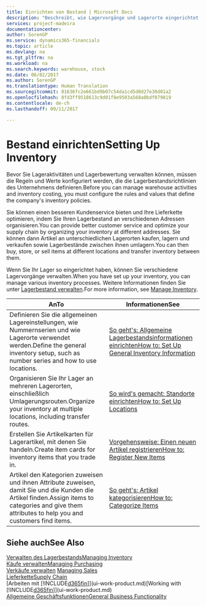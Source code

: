 ```yaml
---
title: Einrichten von Bestand | Microsoft Docs
description: "Beschreibt, wie Lagervorgänge und Lagerorte eingerichtet werden, einschließlich Umlagerungsrouten und Standorte wie Lagerorte."
services: project-madeira
documentationcenter: 
author: SorenGP
ms.service: dynamics365-financials
ms.topic: article
ms.devlang: na
ms.tgt_pltfrm: na
ms.workload: na
ms.search.keywords: warehouse, stock
ms.date: 06/02/2017
ms.author: SorenGP
ms.translationtype: Human Translation
ms.sourcegitcommit: 81636fc2e661bd9b07c54da1cd5d0d27e30d01a2
ms.openlocfilehash: 8fd3ff9518613c9d01f8e9503a568a0bdf079819
ms.contentlocale: de-ch
ms.lasthandoff: 09/11/2017

---
```

# <a name="setting-up-inventory"></a><span data-ttu-id="7e1be-103">Bestand einrichten</span><span class="sxs-lookup"><span data-stu-id="7e1be-103">Setting Up Inventory</span></span>
<span data-ttu-id="7e1be-104">Bevor Sie Lageraktivitäten und Lagerbewertung verwalten können, müssen die Regeln und Werte konfiguriert werden, die die Lagerbestandsrichtlinien des Unternehmens definieren.</span><span class="sxs-lookup"><span data-stu-id="7e1be-104">Before you can manage warehouse activities and inventory costing, you must configure the rules and values that define the company's inventory policies.</span></span>

<span data-ttu-id="7e1be-105">Sie können einen besseren Kundenservice bieten und Ihre Lieferkette optimieren, indem Sie Ihren Lagerbestand an verschiedenen Adressen organisieren.</span><span class="sxs-lookup"><span data-stu-id="7e1be-105">You can provide better customer service and optimize your supply chain by organizing your inventory at different addresses.</span></span> <span data-ttu-id="7e1be-106">Sie können dann Artikel an unterschiedlichen Lagerorten kaufen, lagern und verkaufen sowie Lagerbestände zwischen ihnen umlagern.</span><span class="sxs-lookup"><span data-stu-id="7e1be-106">You can then buy, store, or sell items at different locations and transfer inventory between them.</span></span>

<span data-ttu-id="7e1be-107">Wenn Sie Ihr Lager so eingerichtet haben, können Sie verschiedene Lagervorgänge verwalten.</span><span class="sxs-lookup"><span data-stu-id="7e1be-107">When you have set up your inventory, you can manage various inventory processes.</span></span> <span data-ttu-id="7e1be-108">Weitere Informationen finden Sie unter [Lagerbestand verwalten](inventory-manage-inventory.md).</span><span class="sxs-lookup"><span data-stu-id="7e1be-108">For more information, see [Manage Inventory](inventory-manage-inventory.md).</span></span>  

| <span data-ttu-id="7e1be-109">An</span><span class="sxs-lookup"><span data-stu-id="7e1be-109">To</span></span> | <span data-ttu-id="7e1be-110">Informationen</span><span class="sxs-lookup"><span data-stu-id="7e1be-110">See</span></span> |
| --- | --- |
| <span data-ttu-id="7e1be-111">Definieren Sie die allgemeinen Lagereinstellungen, wie Nummernserien und wie Lagerorte verwendet werden.</span><span class="sxs-lookup"><span data-stu-id="7e1be-111">Define the general inventory setup, such as number series and how to use locations.</span></span> |[<span data-ttu-id="7e1be-112">So geht's: Allgemeine Lagerbestandsinformationen einrichten</span><span class="sxs-lookup"><span data-stu-id="7e1be-112">How to: Set Up General Inventory Information</span></span>](inventory-how-setup-general.md) |
| <span data-ttu-id="7e1be-113">Organisieren Sie Ihr Lager an mehreren Lagerorten, einschließlich Umlagerungsrouten.</span><span class="sxs-lookup"><span data-stu-id="7e1be-113">Organize your inventory at multiple locations, including transfer routes.</span></span> |[<span data-ttu-id="7e1be-114">So wird's gemacht: Standorte einrichten</span><span class="sxs-lookup"><span data-stu-id="7e1be-114">How to: Set Up Locations</span></span>](inventory-how-register-new-items.md) |
| <span data-ttu-id="7e1be-115">Erstellen Sie Artikelkarten für Lagerartikel, mit denen Sie handeln.</span><span class="sxs-lookup"><span data-stu-id="7e1be-115">Create item cards for inventory items that you trade in.</span></span> |[<span data-ttu-id="7e1be-116">Vorgehensweise: Einen neuen Artikel registrieren</span><span class="sxs-lookup"><span data-stu-id="7e1be-116">How to: Register New Items</span></span>](inventory-how-register-new-items.md) |
| <span data-ttu-id="7e1be-117">Artikel den Kategorien zuweisen und ihnen Attribute zuweisen, damit Sie und die Kunden die Artikel finden.</span><span class="sxs-lookup"><span data-stu-id="7e1be-117">Assign items to categories and give them attributes to help you and customers find items.</span></span> |[<span data-ttu-id="7e1be-118">So geht's: Artikel kategorisieren</span><span class="sxs-lookup"><span data-stu-id="7e1be-118">How to: Categorize Items</span></span>](inventory-how-categorize-items.md) |

## <a name="see-also"></a><span data-ttu-id="7e1be-119">Siehe auch</span><span class="sxs-lookup"><span data-stu-id="7e1be-119">See Also</span></span>
[<span data-ttu-id="7e1be-120">Verwalten des Lagerbestands</span><span class="sxs-lookup"><span data-stu-id="7e1be-120">Managing Inventory</span></span>](inventory-manage-inventory.md)  
[<span data-ttu-id="7e1be-121">Käufe verwalten</span><span class="sxs-lookup"><span data-stu-id="7e1be-121">Managing Purchasing</span></span>](purchasing-manage-purchasing.md)  
<span data-ttu-id="7e1be-122">[Verkäufe verwalten](sales-manage-sales.md)  </span><span class="sxs-lookup"><span data-stu-id="7e1be-122">[Managing Sales](sales-manage-sales.md)  </span></span>  
[<span data-ttu-id="7e1be-123">Lieferkette</span><span class="sxs-lookup"><span data-stu-id="7e1be-123">Supply Chain</span></span>](madeira-supply-chain.md)  
<span data-ttu-id="7e1be-124">[Arbeiten mit [!INCLUDE[d365fin](includes/d365fin_md.md)]](ui-work-product.md)</span><span class="sxs-lookup"><span data-stu-id="7e1be-124">[Working with [!INCLUDE[d365fin](includes/d365fin_md.md)]](ui-work-product.md)</span></span>  
[<span data-ttu-id="7e1be-125">Allgemeine Geschäftsfunktionen</span><span class="sxs-lookup"><span data-stu-id="7e1be-125">General Business Functionality</span></span>](ui-across-business-areas.md)

